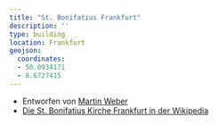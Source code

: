 ```yaml
---
title: "St. Bonifatius Frankfurt"
description: ''
type: building
location: Frankfurt
geojson:
  coordinates:
  - 50.0934171
  - 8.6727415
---
```


* Entworfen von [Martin Weber](/tags/Martin-Weber)
* [Die St. Bonifatius Kirche Frankfurt in der Wikipedia](https://de.wikipedia.org/wiki/St._Bonifatius_(Frankfurt_am_Main))
